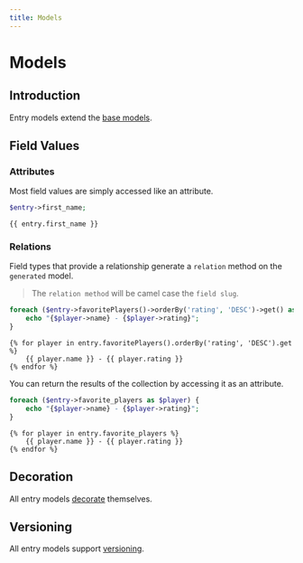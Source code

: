 ```yaml
---
title: Models
---
```


# Models

<div class="documentation__toc"></div>

## Introduction

Entry models extend the [base models](../core-concepts/models).

## Field Values

### Attributes

Most field values are simply accessed like an attribute.

```php
$entry->first_name;
```

```twig
{{ entry.first_name }}
```

### Relations

Field types that provide a relationship generate a `relation` method on the `generated` model.

> The `relation method` will be camel case the `field slug`.

```php
foreach ($entry->favoritePlayers()->orderBy('rating', 'DESC')->get() as $player) {
    echo "{$player->name} - {$player->rating}";
}
```

```twig
{% for player in entry.favoritePlayers().orderBy('rating', 'DESC').get %}
    {{ player.name }} - {{ player.rating }}
{% endfor %}
```

You can return the results of the collection by accessing it as an attribute.

```php
foreach ($entry->favorite_players as $player) {
    echo "{$player->name} - {$player->rating}";
}
```

```twig
{% for player in entry.favorite_players %}
    {{ player.name }} - {{ player.rating }}
{% endfor %}
```


## Decoration

All entry models [decorate](../entries/presenters) themselves.

## Versioning

All entry models support [versioning](../core-concepts/versioning).
